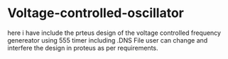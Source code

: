 # Voltage-controlled-oscillator
here i have include the prteus design of the voltage controlled
frequency genereator using 555 timer including .DNS File
user can change and interfere the design in proteus as per requirements.

